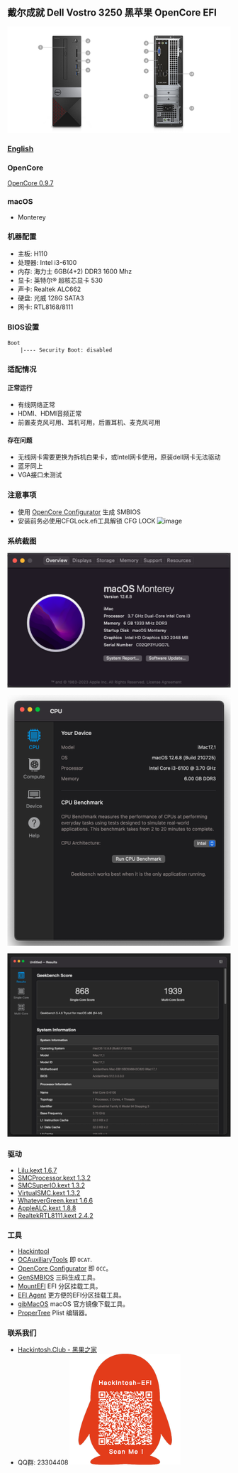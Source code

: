 ## 戴尔成就 Dell Vostro 3250 黑苹果 OpenCore EFI


![vostro 3250](Screenshot/vostro-3250.jpg)


### [English](README.md)


### OpenCore

[OpenCore 0.9.7](https://github.com/acidanthera/OpenCorePkg)


### macOS

- Monterey


### 机器配置

- 主板: H110
- 处理器: Intel i3-6100
- 内存: 海力士 6GB(4+2) DDR3 1600 Mhz
- 显卡: 英特尔® 超核芯显卡 530
- 声卡: Realtek ALC662
- 硬盘: 光威 128G SATA3
- 网卡: RTL8168/8111


### BIOS设置

```
Boot
    |---- Security Boot: disabled
```


### 适配情况

#### 正常运行

- 有线网络正常
- HDMI、HDMI音频正常
- 前置麦克风可用、耳机可用，后置耳机、麦克风可用


#### 存在问题

- 无线网卡需要更换为拆机白果卡，或Intel网卡使用，原装dell网卡无法驱动
- 蓝牙同上
- VGA接口未测试


### 注意事项
 - 使用 [OpenCore Configurator](https://mackie100projects.altervista.org/opencore-configurator/) 生成 SMBIOS
 - 安装前务必使用CFGLock.efi工具解锁 CFG LOCK
![image](Screenshot/CFGLock.efi.png)


### 系统截图



![macOS](Screenshot/about.png)

![Info](Screenshot/info.png)

![Geekbench 5](Screenshot/geekbench5.png)


### 驱动

- [Lilu.kext 1.6.7](https://github.com/acidanthera/Lilu)
- [SMCProcessor.kext 1.3.2](https://github.com/acidanthera/VirtualSMC)
- [SMCSuperIO.kext 1.3.2](https://github.com/acidanthera/VirtualSMC)
- [VirtualSMC.kext 1.3.2](https://github.com/acidanthera/VirtualSMC)
- [WhateverGreen.kext 1.6.6](https://github.com/acidanthera/WhateverGreen)
- [AppleALC.kext 1.8.8](https://github.com/acidanthera/AppleALC)
- [RealtekRTL8111.kext 2.4.2](https://github.com/Mieze/RTL8111_driver_for_OS_X)


### 工具

- [Hackintool](https://github.com/headkaze/Hackintool) 
- [OCAuxiliaryTools](https://github.com/ic005k/OCAuxiliaryTools) 即 `OCAT`.
- [OpenCore Configurator](https://mackie100projects.altervista.org/opencore-configurator/) 即 `OCC`。
- [GenSMBIOS](https://github.com/corpnewt/GenSMBIOS) 三码生成工具。
- [MountEFI](https://github.com/corpnewt/MountEFI) EFI 分区挂载工具。
- [EFI Agent](https://github.com/headkaze/EFI-Agent) 更方便的EFI分区挂载工具。
- [gibMacOS](https://github.com/corpnewt/gibMacOS) macOS 官方镜像下载工具。
- [ProperTree](https://github.com/corpnewt/ProperTree) Plist 编辑器。


### 联系我们

 - [Hackintosh.Club - 黑果之家](https://hackintosh.club/) 
 - QQ群: 23304408 
 ![image](Screenshot/QRCode.png)

